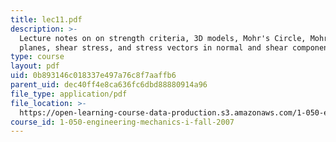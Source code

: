 ```yaml
---
title: lec11.pdf
description: >-
  Lecture notes on on strength criteria, 3D models, Mohr's Circle, Mohr stress
  planes, shear stress, and stress vectors in normal and shear components.
type: course
layout: pdf
uid: 0b893146c018337e497a76c8f7aaffb6
parent_uid: dec40ff4e8ca636fc6dbd88880914a96
file_type: application/pdf
file_location: >-
  https://open-learning-course-data-production.s3.amazonaws.com/1-050-engineering-mechanics-i-fall-2007/0b893146c018337e497a76c8f7aaffb6_lec11.pdf
course_id: 1-050-engineering-mechanics-i-fall-2007
---
```


